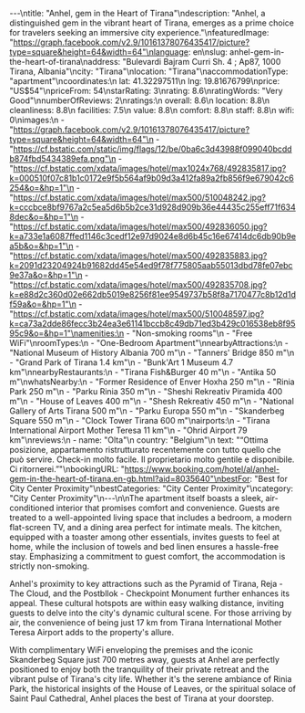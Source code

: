 ---\ntitle: "Anhel, gem in the Heart of Tirana"\ndescription: "Anhel, a distinguished gem in the vibrant heart of Tirana, emerges as a prime choice for travelers seeking an immersive city experience."\nfeaturedImage: "https://graph.facebook.com/v2.9/10161378076435417/picture?type=square&height=64&width=64"\nlanguage: en\nslug: anhel-gem-in-the-heart-of-tirana\naddress: "Bulevardi Bajram Curri Sh. 4 ; Ap87, 1000 Tirana, Albania"\ncity: "Tirana"\nlocation: "Tirana"\naccommodationType: "apartment"\ncoordinates:\n  lat: 41.32297511\n  lng: 19.81676799\nprice: "US$54"\npriceFrom: 54\nstarRating: 3\nrating: 8.6\nratingWords: "Very Good"\nnumberOfReviews: 2\nratings:\n  overall: 8.6\n  location: 8.8\n  cleanliness: 8.8\n  facilities: 7.5\n  value: 8.8\n  comfort: 8.8\n  staff: 8.8\n  wifi: 0\nimages:\n  - "https://graph.facebook.com/v2.9/10161378076435417/picture?type=square&height=64&width=64"\n  - "https://cf.bstatic.com/static/img/flags/12/be/0ba6c3d43988f099040bcddb874fbd5434389efa.png"\n  - "https://cf.bstatic.com/xdata/images/hotel/max1024x768/492835817.jpg?k=000510f07c81b1c0172e9f5b564af9b09d3a412fa89a2fb856f9e679042c6254&o=&hp=1"\n  - "https://cf.bstatic.com/xdata/images/hotel/max500/510048242.jpg?k=cccbce8bf9767a2c5ea5d6b5b2ce31d928d909b36e44435c255eff71f6348dec&o=&hp=1"\n  - "https://cf.bstatic.com/xdata/images/hotel/max500/492836050.jpg?k=a733e1a6087ffed1146c3cedf12e97d9024e8d6b45c16e67414dc6db90b9ea5b&o=&hp=1"\n  - "https://cf.bstatic.com/xdata/images/hotel/max500/492835883.jpg?k=2091d23204924b91682dd45e54ed9f78f775805aab55013dbd78fe07ebc9e37a&o=&hp=1"\n  - "https://cf.bstatic.com/xdata/images/hotel/max500/492835708.jpg?k=e88d2c360d02e662db5019e8256f81ee9549737b58f8a7170477c8b12d1df59a&o=&hp=1"\n  - "https://cf.bstatic.com/xdata/images/hotel/max500/510048597.jpg?k=ca73a2dde86fecc3b24ea3e61141bccb8c49db71ed3b429c016538eb8f9595c9&o=&hp=1"\namenities:\n  - "Non-smoking rooms"\n  - "Free WiFi"\nroomTypes:\n  - "One-Bedroom Apartment"\nnearbyAttractions:\n  - "National Museum of History Albania 700 m"\n  - "Tanners' Bridge 850 m"\n  - "Grand Park of Tirana 1.4 km"\n  - "Bunk'Art 1 Museum 4.7 km"\nnearbyRestaurants:\n  - "Tirana Fish&Burger 40 m"\n  - "Antika 50 m"\nwhatsNearby:\n  - "Former Residence of Enver Hoxha 250 m"\n  - "Rinia Park 250 m"\n  - "Parku Rinia 350 m"\n  - "Sheshi Rekreativ Piramida 400 m"\n  - "House of Leaves 400 m"\n  - "Shesh Rekreativ 450 m"\n  - "National Gallery of Arts Tirana 500 m"\n  - "Parku Europa 550 m"\n  - "Skanderbeg Square 550 m"\n  - "Clock Tower Tirana 600 m"\nairports:\n  - "Tirana International Airport Mother Teresa 11 km"\n  - "Ohrid Airport 79 km"\nreviews:\n  - name: "Olta"\n    country: "Belgium"\n    text: "“Ottima posizione, appartamento ristrutturato recentemente con tutto quello che può servire. Check-in molto facile. Il proprietario molto gentile e disponibile. Ci ritornerei.”"\nbookingURL: "https://www.booking.com/hotel/al/anhel-gem-in-the-heart-of-tirana.en-gb.html?aid=8035640"\nbestFor: "Best for City Center Proximity"\nbestCategories: "City Center Proximity"\ncategory: "City Center Proximity"\n---\n\nThe apartment itself boasts a sleek, air-conditioned interior that promises comfort and convenience. Guests are treated to a well-appointed living space that includes a bedroom, a modern flat-screen TV, and a dining area perfect for intimate meals. The kitchen, equipped with a toaster among other essentials, invites guests to feel at home, while the inclusion of towels and bed linen ensures a hassle-free stay. Emphasizing a commitment to guest comfort, the accommodation is strictly non-smoking.

Anhel's proximity to key attractions such as the Pyramid of Tirana, Reja - The Cloud, and the Postbllok - Checkpoint Monument further enhances its appeal. These cultural hotspots are within easy walking distance, inviting guests to delve into the city's dynamic cultural scene. For those arriving by air, the convenience of being just 17 km from Tirana International Mother Teresa Airport adds to the property's allure.

With complimentary WiFi enveloping the premises and the iconic Skanderbeg Square just 700 metres away, guests at Anhel are perfectly positioned to enjoy both the tranquility of their private retreat and the vibrant pulse of Tirana's city life. Whether it's the serene ambiance of Rinia Park, the historical insights of the House of Leaves, or the spiritual solace of Saint Paul Cathedral, Anhel places the best of Tirana at your doorstep.